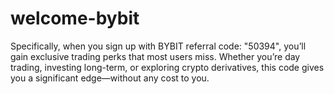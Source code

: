 # welcome-bybit
Specifically, when you sign up with BYBIT referral code: "50394", you’ll gain exclusive trading perks that most users miss. Whether you’re day trading, investing long-term, or exploring crypto derivatives, this code gives you a significant edge—without any cost to you.
